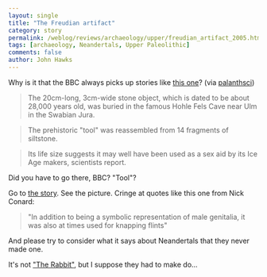 ```yaml
---
layout: single 
title: "The Freudian artifact" 
category: story
permalink: /weblog/reviews/archaeology/upper/freudian_artifact_2005.html
tags: [archaeology, Neandertals, Upper Paleolithic] 
comments: false 
author: John Hawks 
---
```



<p>
Why is it that the BBC always picks up stories like <a href="http://news.bbc.co.uk/1/hi/sci/tech/4713323.stm">this one</a>? (via <a href="http://groups.yahoo.com/group/palanthsci/message/24810">palanthsci</a>)
</p>

<blockquote>The 20cm-long, 3cm-wide stone object, which is dated to be about 28,000 years old, was buried in the famous Hohle Fels Cave near Ulm in the Swabian Jura.</blockquote>

<blockquote>The prehistoric "tool" was reassembled from 14 fragments of siltstone.</blockquote>

<blockquote>Its life size suggests it may well have been used as a sex aid by its Ice Age makers, scientists report.</blockquote>

<p>
Did you have to go there, BBC? "Tool"? 
</p>

<p>
Go to <a href="http://news.bbc.co.uk/1/hi/sci/tech/4713323.stm">the story</a>. See the picture. Cringe at quotes like this one from Nick Conard: 
</p>

<blockquote>"In addition to being a symbolic representation of male genitalia, it was also at times used for knapping flints"</blockquote>

<p>
And please try to consider what it says about Neandertals that they never made one. 
</p>

<p>
It's not <a href="http://tbs.com/stories/story/0,,15506,00.html">"The Rabbit"</a>, but I suppose they had to make do...
</p>

